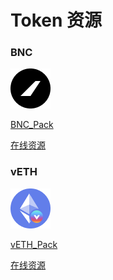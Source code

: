 # Token 资源

### BNC

![](../.gitbook/assets/image%20%284%29%20%281%29.png)

[BNC\_Pack](https://raw.githubusercontent.com/bifrost-finance/design-assets/master/token_logo/bnc/BNC_Pack.zip) 

[在线资源](https://github.com/bifrost-finance/design-assets/tree/master/token_logo/bnc)

### vETH

![](../.gitbook/assets/image%20%286%29%20%281%29.png)

[vETH\_Pack](https://raw.githubusercontent.com/bifrost-finance/design-assets/master/token_logo/veth/vETH_Pack.zip) 

[在线资源](https://github.com/bifrost-finance/design-assets/tree/master/token_logo/veth)

